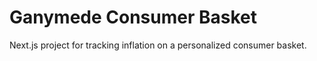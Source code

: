 # Ganymede Consumer Basket

Next.js project for tracking inflation on a personalized consumer basket.
